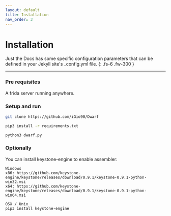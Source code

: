 ```yaml
---
layout: default
title: Installation
nav_order: 3
---
```


# Installation

Just the Docs has some specific configuration parameters that can be defined in your Jekyll site's _config.yml file.
{: .fs-6 .fw-300 }

---

### Pre requisites
A frida server running anywhere.

### Setup and run

```bash
git clone https://github.com/iGio90/Dwarf

pip3 install -r requirements.txt

python3 dwarf.py
```

### Optionally

You can install keystone-engine to enable assembler:

```$xslt
Windows
x86: https://github.com/keystone-engine/keystone/releases/download/0.9.1/keystone-0.9.1-python-win32.msi
x64: https://github.com/keystone-engine/keystone/releases/download/0.9.1/keystone-0.9.1-python-win64.msi

OSX / Unix
pip3 install keystone-engine
```


